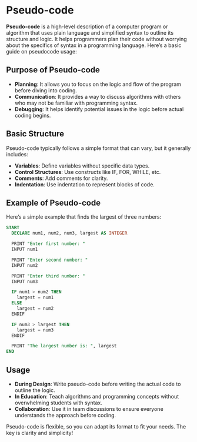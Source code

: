 # Pseudo-code

**Pseudo-code** is a high-level description of a computer program or algorithm that uses plain language and simplified syntax to outline its structure and logic. It helps programmers plan their code without worrying about the specifics of syntax in a programming language. Here’s a basic guide on pseudocode usage:

## Purpose of Pseudo-code

- **Planning**: It allows you to focus on the logic and flow of the program before diving into coding.
- **Communication**: It provides a way to discuss algorithms with others who may not be familiar with programming syntax.
- **Debugging**: It helps identify potential issues in the logic before actual coding begins.

## Basic Structure

Pseudo-code typically follows a simple format that can vary, but it generally includes:

- **Variables**: Define variables without specific data types.
- **Control Structures**: Use constructs like IF, FOR, WHILE, etc.
- **Comments**: Add comments for clarity.
- **Indentation**: Use indentation to represent blocks of code.

## Example of Pseudo-code

Here’s a simple example that finds the largest of three numbers:

```sql
START
  DECLARE num1, num2, num3, largest AS INTEGER

  PRINT "Enter first number: "
  INPUT num1

  PRINT "Enter second number: "
  INPUT num2

  PRINT "Enter third number: "
  INPUT num3

  IF num1 > num2 THEN
    largest = num1
  ELSE
    largest = num2
  ENDIF

  IF num3 > largest THEN
    largest = num3
  ENDIF

  PRINT "The largest number is: ", largest
END
```

## Usage

- **During Design**: Write pseudo-code before writing the actual code to outline the logic.
- **In Education**: Teach algorithms and programming concepts without overwhelming students with syntax.
- **Collaboration**: Use it in team discussions to ensure everyone understands the approach before coding.

Pseudo-code is flexible, so you can adapt its format to fit your needs. The key is clarity and simplicity!
